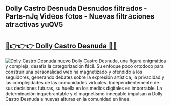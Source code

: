 ## Dolly Castro Desnuda D𝚎sn𝚞dos filtr𝚊dos - Parts-nJq Vid𝚎os f𝚘tos - N𝚞evas filtr𝚊ciones atr𝚊ctivas yuQV5

# <h2><a href="http://mbe62wa.tromn.icu/?c=Dolly+Castro+Desnuda">🔗👉👉👉 Dolly Castro Desnuda 🔗🔗</a></h2>

[![Dolly Castro Desnuda nuevo](https://i.imgur.com/pEAQMta.gif)](http://mbe62wa.tromn.icu/?c=Dolly+Castro+Desnuda)
Dolly Castro Desnuda, una figura enigmática y compleja, desafía la categorización fácil. Su enfoque poco ortodoxo para construir una personalidad web ha magnetizado y ofendido a los seguidores, generando debates sobre la expresión artística, la privacidad y las complejidades de las comunidades virtuales. Independientemente de sus decisiones futuras, su huella en los medios digitales es imborrable. La determinación inquebrantable y el magnetismo innegable impulsan a Dolly Castro Desnuda a nuevas alturas en la comunidad en línea.
